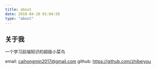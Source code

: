 ```yaml
---
title: about
date: 2018-04-20 01:04:58
type: "about"
---
```

## 关于我
一个学习前端知识的超级小菜鸟

email: caihongmin2017@gmail.com
github: https://github.com/zhibeiyou